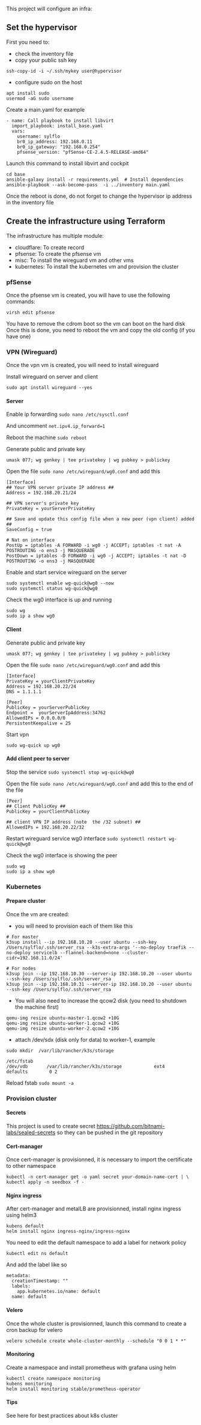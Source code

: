 This project will configure an infra:

## Set the hypervisor

First you need to:
- check the inventory file
- copy your public ssh key
```
ssh-copy-id -i ~/.ssh/mykey user@hypervisor
```
- configure sudo on the host
```
apt install sudo
usermod -aG sudo username
```

Create a main.yaml for example
```
- name: Call playbook to install libvirt
  import_playbook: install_base.yaml
  vars:
    username: sylflo
    br0_ip_address: 192.168.0.11
    br0_ip_gateway: "192.168.0.254"
    pfsense_version: "pfSense-CE-2.4.5-RELEASE-amd64"
```

Launch this command to install libvirt and cockpit
```
cd base
ansible-galaxy install -r requirements.yml  # Install dependencies
ansible-playbook --ask-become-pass  -i ../inventory main.yaml
```

Once the reboot is done, do not forget to change the hypervisor ip address in the inventory file

## Create the infrastructure using Terraform

The infrastructure has multiple module:
- cloudflare: To create record
- pfsense: To create the pfsense vm
- misc: To install the wireguard vm and other vms
- kubernetes: To install the kubernetes vm and provision the cluster

### pfSense

Once the pfsense vm is created, you will have to use the following commands:
```
virsh edit pfsense
```

You have to remove the cdrom boot so the vm can boot on the hard disk
Once this is done, you need to reboot the vm and copy the old config (if you have one)

### VPN (Wireguard)

Once the vpn vm is created, you will need to install wireguard

Install wireguard on server and client
```
sudo apt install wireguard --yes
```

#### Server

Enable ip forwarding
`sudo nano /etc/sysctl.conf`

And uncomment
`net.ipv4.ip_forward=1`

Reboot the machine
`sudo reboot`

Generate public and private key
```
umask 077; wg genkey | tee privatekey | wg pubkey > publickey
```

Open the file `sudo nano /etc/wireguard/wg0.conf` and add this

```
[Interface]
## Your VPN server private IP address ##
Address = 192.168.20.21/24

## VPN server's private key
PrivateKey = yourServerPrivateKey

## Save and update this config file when a new peer (vpn client) added ##
SaveConfig = true

# Nat on interface
PostUp = iptables -A FORWARD -i wg0 -j ACCEPT; iptables -t nat -A POSTROUTING -o ens3 -j MASQUERADE
PostDown = iptables -D FORWARD -i wg0 -j ACCEPT; iptables -t nat -D POSTROUTING -o ens3 -j MASQUERADE
```

Enable and start service wireguard on the server
```
sudo systemctl enable wg-quick@wg0 --now
sudo systemctl status wg-quick@wg0
```

Check the wg0 interface is up and running
```
sudo wg
sudo ip a show wg0
```

#### Client

Generate public and private key
```
umask 077; wg genkey | tee privatekey | wg pubkey > publickey
```

Open the file `sudo nano /etc/wireguard/wg0.conf` and add this

```
[Interface]
PrivateKey = yourClientPrivateKey
Address = 192.168.20.22/24
DNS = 1.1.1.1

[Peer]
PublicKey = yourServerPublicKey
Endpoint =  yourServerIpAddress:34762
AllowedIPs = 0.0.0.0/0
PersistentKeepalive = 25
```

Start vpn
```
sudo wg-quick up wg0
```

#### Add client peer to server

Stop the service
`sudo systemctl stop wg-quick@wg0`

Open the file `sudo nano /etc/wireguard/wg0.conf` and add this to the end of the file

```
[Peer]
## Client PublicKey ##
PublicKey = yourClientPublicKey

## client VPN IP address (note  the /32 subnet) ##
AllowedIPs = 192.168.20.22/32
```

Restart wireguard service wg0 interface
`sudo systemctl restart wg-quick@wg0`

Check the wg0 interface is showing the peer
```
sudo wg
sudo ip a show wg0
```


### Kubernetes

#### Prepare cluster

Once the vm are created:

- you will need to provision each of them like this
```
# For master
k3sup install --ip 192.168.10.20 --user ubuntu --ssh-key /Users/sylflo/.ssh/server_rsa --k3s-extra-args '--no-deploy traefik --no-deploy servicelb --flannel-backend=none --cluster-cidr=192.168.11.0/24'

# For nodes
k3sup join --ip 192.168.10.30 --server-ip 192.168.10.20 --user ubuntu --ssh-key /Users/sylflo/.ssh/server_rsa
k3sup join --ip 192.168.10.31 --server-ip 192.168.10.20 --user ubuntu --ssh-key /Users/sylflo/.ssh/server_rsa
```

- You will also need to increase the qcow2 disk (you need to shutdown the machine first)
```
qemu-img resize ubuntu-master-1.qcow2 +10G
qemu-img resize ubuntu-worker-1.qcow2 +10G
qemu-img resize ubuntu-worker-2.qcow2 +10G
```

- attach /dev/sdx (disk only for data) to worker-1, example

`sudo mkdir  /var/lib/rancher/k3s/storage`

```
/etc/fstab
/dev/vdb       /var/lib/rancher/k3s/storage            ext4    defaults        0 2
```

Reload fstab `sudo mount -a`

### Provision cluster

#### Secrets

This project is used to create secret https://github.com/bitnami-labs/sealed-secrets so they can be pushed
in the git repository


#### Cert-manager

Once cert-manager is provisionned, it is necessary to import the certificate to other namespace
```
kubectl -n cert-manager get -o yaml secret your-domain-name-cert | \
kubectl apply -n seedbox -f -
```


#### Nginx ingress

After cert-manager and metalLB are provisionned, install nginx ingress using helm3

```
kubens default
helm install nginx ingress-nginx/ingress-nginx
```

You need to edit the default namespace to add a label for network policy
```
kubectl edit ns default 
```

And add the label like so
```
metadata:
  creationTimestamp: ""
  labels:
    app.kubernetes.io/name: default
  name: default
```

#### Velero

Once the whole cluster is provisionned, launch this command to create a cron backup for velero
```
velero schedule create whole-cluster-monthly --schedule "0 0 1 * *" 
```

#### Monitoring

Create a namespace and install prometheus with grafana using helm
```
kubectl create namespace monitoring
kubens monitoring
helm install monitoring stable/prometheus-operator
```


#### Tips

See here for best practices about k8s cluster
